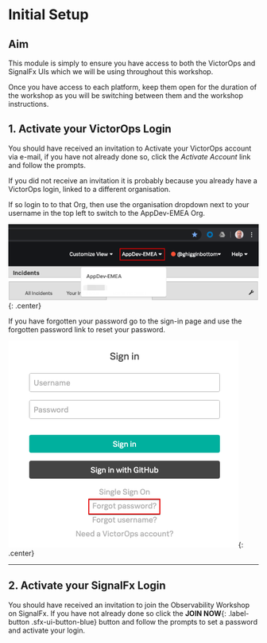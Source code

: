 # Initial Setup

## Aim

This module is simply to ensure you have access to both the VictorOps and SignalFx UIs which we will be using throughout this workshop.

Once you have access to each platform, keep them open for the duration of the workshop as you will be switching between them and the workshop instructions.

## 1. Activate your VictorOps Login

You should have received an invitation to Activate your VictorOps account via e-mail, if you have not already done so, click the _Activate Account_ link and follow the prompts.

If you did not receive an invitation it is probably because you already have a VictorOps login, linked to a different organisation.

If so login to to that Org, then use the organisation dropdown next to your username in the top left to switch to the AppDev-EMEA Org.

![Switch Org](../../images/victorops/switch-org.png){: .center}

If you have forgotten your password go to the sign-in page and use the forgotten password link to reset your password.

![Reset Pwd](../../images/victorops/reset-password.png){: .center}

---

## 2. Activate your SignalFx Login

You should have received an invitation to join the Observability Workshop on SignalFx.  If you have not already done so click the **JOIN NOW**{: .label-button .sfx-ui-button-blue} button and follow the prompts to set a password and activate your login.
